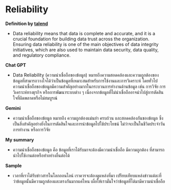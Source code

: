 # Reliability

**Definition by [talend](https://www.talend.com/resources/what-is-data-reliability/)**

- Data reliability means that data is complete and accurate, and it is a crucial foundation for building data trust across the organization. Ensuring data reliability is one of the main objectives of data integrity initiatives, which are also used to maintain data security, data quality, and regulatory compliance.

**Chat GPT**

- Data Reliability (ความน่าเชื่อถือของข้อมูล) หมายถึงความสอดคล้องและความถูกต้องของข้อมูลที่สามารถวางใจได้ว่าเป็นข้อมูลที่เหมาะสมสำหรับการใช้งานและการวิเคราะห์ โดยทั่วไป ความน่าเชื่อถือของข้อมูลมีความสำคัญอย่างมากในกระบวนการทำงานด้านข้อมูล เช่น การวิจัย การวิเคราะห์ทางธุรกิจ หรือการพัฒนาระบบต่าง ๆ เนื่องจากข้อมูลที่ไม่น่าเชื่อถืออาจนำไปสู่การตัดสินใจที่ผิดพลาดหรือไม่สมบูรณ์

**Gemini**

- ความน่าเชื่อถือของข้อมูล หมายถึง ความถูกต้องแม่นยำ ครบถ้วน และสอดคล้องกันของข้อมูล ซึ่งเป็นสิ่งสำคัญอย่างยิ่งในการตัดสินใจและการนำข้อมูลไปใช้ประโยชน์ ไม่ว่าจะเป็นในชีวิตประจำวัน การทำงาน หรือการวิจัย

**My summary**

- ความน่าเชื่อถือของข้อมูล คือ ข้อมูลที่เราได้รับมาจะต้องมีความน่าเชื่อถือ มีความถูกต้อง ที่สามารถนำไปใช้งานต่อหรือทำอย่างอื่นต่อได้

**Sample**

- เวลาที่เราได้รับข่าวสารในโลกออนไลน์ เราควรจะต้องดูแหล่งที่มา เปรียบเทียบแหล่งข่าวแต่ละที่ ว่าข้อมูลนั้นมีความถูกต้องและตรงกันมากแค่ไหน เผื่อให้เรามั่นใจว่าข้อมูลที่ได้มามีความน่าเชื่อถือ
